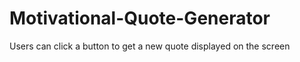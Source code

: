 # Motivational-Quote-Generator
 Users can click a button to get a new quote displayed on the screen
